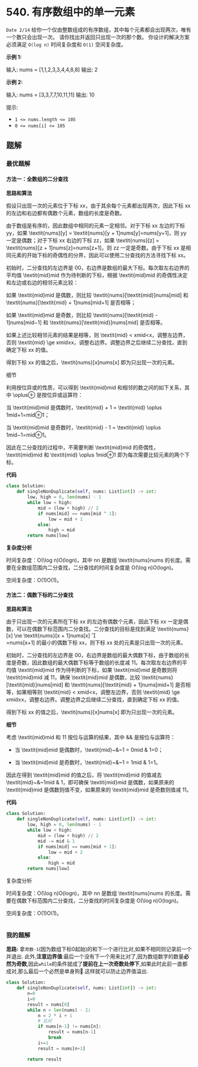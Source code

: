 # 540. 有序数组中的单一元素
`Date 2/14`
给你一个仅由整数组成的有序数组，其中每个元素都会出现两次，唯有一个数只会出现一次。
请你找出并返回只出现一次的那个数。
你设计的解决方案必须满足 `O(log n)` 时间复杂度和 `O(1)` 空间复杂度。

 

**示例 1:**

输入: nums = [1,1,2,3,3,4,4,8,8]
输出: 2

**示例 2:**

输入: nums =  [3,3,7,7,10,11,11]
输出: 10
 

提示:

- `1 <= nums.length <= 105`
- `0 <= nums[i] <= 105`

## 题解

### 最优题解

#### 方法一：全数组的二分查找
**思路和算法**

假设只出现一次的元素位于下标 xx，由于其余每个元素都出现两次，因此下标 xx 的左边和右边都有偶数个元素，数组的长度是奇数。

由于数组是有序的，因此数组中相同的元素一定相邻。对于下标 xx 左边的下标 yy，如果 \textit{nums}[y] = \textit{nums}[y + 1]nums[y]=nums[y+1]，则 yy 一定是偶数；对于下标 xx 右边的下标 zz，如果 \textit{nums}[z] = \textit{nums}[z + 1]nums[z]=nums[z+1]，则 zz 一定是奇数。由于下标 xx 是相同元素的开始下标的奇偶性的分界，因此可以使用二分查找的方法寻找下标 xx。

初始时，二分查找的左边界是 00，右边界是数组的最大下标。每次取左右边界的平均值 \textit{mid}mid 作为待判断的下标，根据 \textit{mid}mid 的奇偶性决定和左边或右边的相邻元素比较：

如果 \textit{mid}mid 是偶数，则比较 \textit{nums}[\textit{mid}]nums[mid] 和 \textit{nums}[\textit{mid} + 1]nums[mid+1] 是否相等；

如果 \textit{mid}mid 是奇数，则比较 \textit{nums}[\textit{mid} - 1]nums[mid−1] 和 \textit{nums}[\textit{mid}]nums[mid] 是否相等。

如果上述比较相邻元素的结果是相等，则 \textit{mid} < xmid<x，调整左边界，否则 \textit{mid} \ge xmid≥x，调整右边界。调整边界之后继续二分查找，直到确定下标 xx 的值。

得到下标 xx 的值之后，\textit{nums}[x]nums[x] 即为只出现一次的元素。

细节

利用按位异或的性质，可以得到 \textit{mid}mid 和相邻的数之间的如下关系，其中 \oplus⊕ 是按位异或运算符：

当 \textit{mid}mid 是偶数时，\textit{mid} + 1 = \textit{mid} \oplus 1mid+1=mid⊕1；

当 \textit{mid}mid 是奇数时，\textit{mid} - 1 = \textit{mid} \oplus 1mid−1=mid⊕1。

因此在二分查找的过程中，不需要判断 \textit{mid}mid 的奇偶性，\textit{mid}mid 和 \textit{mid} \oplus 1mid⊕1 即为每次需要比较元素的两个下标。

**代码**

```python
class Solution:
    def singleNonDuplicate(self, nums: List[int]) -> int:
        low, high = 0, len(nums) - 1
        while low < high:
            mid = (low + high) // 2
            if nums[mid] == nums[mid ^ 1]:
                low = mid + 1
            else:
                high = mid
        return nums[low]
```
**复杂度分析**

时间复杂度：O(\log n)O(logn)，其中 nn 是数组 \textit{nums}nums 的长度。需要在全数组范围内二分查找，二分查找的时间复杂度是 O(\log n)O(logn)。

空间复杂度：O(1)O(1)。

#### 方法二：偶数下标的二分查找
**思路和算法**

由于只出现一次的元素所在下标 xx 的左边有偶数个元素，因此下标 xx 一定是偶数，可以在偶数下标范围内二分查找。二分查找的目标是找到满足 \textit{nums}[x] \ne \textit{nums}[x + 1]nums[x] 
	
 =nums[x+1] 的最小的偶数下标 xx，则下标 xx 处的元素是只出现一次的元素。

初始时，二分查找的左边界是 00，右边界是数组的最大偶数下标，由于数组的长度是奇数，因此数组的最大偶数下标等于数组的长度减 11。每次取左右边界的平均值 \textit{mid}mid 作为待判断的下标，如果 \textit{mid}mid 是奇数则将 \textit{mid}mid 减 11，确保 \textit{mid}mid 是偶数，比较 \textit{nums}[\textit{mid}]nums[mid] 和 \textit{nums}[\textit{mid} + 1]nums[mid+1] 是否相等，如果相等则 \textit{mid} < xmid<x，调整左边界，否则 \textit{mid} \ge xmid≥x，调整右边界。调整边界之后继续二分查找，直到确定下标 xx 的值。

得到下标 xx 的值之后，\textit{nums}[x]nums[x] 即为只出现一次的元素。

**细节**

考虑 \textit{mid}mid 和 11 按位与运算的结果，其中 \&& 是按位与运算符：

- 当 \textit{mid}mid 是偶数时，\textit{mid}~\&~1 = 0mid & 1=0；

- 当 \textit{mid}mid 是奇数时，\textit{mid}~\&~1 = 1mid & 1=1。

因此在得到 \textit{mid}mid 的值之后，将 \textit{mid}mid 的值减去 \textit{mid}~\&~1mid & 1，即可确保 \textit{mid}mid 是偶数，如果原来的 \textit{mid}mid 是偶数则值不变，如果原来的 \textit{mid}mid 是奇数则值减 11。

**代码**

```python
class Solution:
    def singleNonDuplicate(self, nums: List[int]) -> int:
        low, high = 0, len(nums) - 1
        while low < high:
            mid = (low + high) // 2
            mid -= mid & 1
            if nums[mid] == nums[mid + 1]:
                low = mid + 2
            else:
                high = mid
        return nums[low]
```

复杂度分析

时间复杂度：O(\log n)O(logn)，其中 nn 是数组 \textit{nums}nums 的长度。需要在偶数下标范围内二分查找，二分查找的时间复杂度是 O(\log n)O(logn)。

空间复杂度：O(1)O(1)。



```python
```

### 我的题解
**思路:**
拿`奇数-1`(因为数组下标0起始)的和下一个进行比对,如果不相同则记录前一个并退出.
此外,**注意边界值**:最后一个没有下一个用来比对了,因为数组数字的数量**必然为奇数**,因此`while`的条件就成了**提前在上一次奇数处停下**,如果此时此前一直都成对,那么最后一个必然是单身狗🐶.这样就可以防止边界值溢出.
```python
class Solution:
    def singleNonDuplicate(self, nums: List[int]) -> int:
        n=0
        i=0
        result = nums[0]
        while n < len(nums) - 2:
            n = 2 * i + 1
            # 比对
            if nums[n-1] != nums[n]:
                result = nums[n-1]
                break
            i+=1
            result = nums[n+1]

        return result

```
